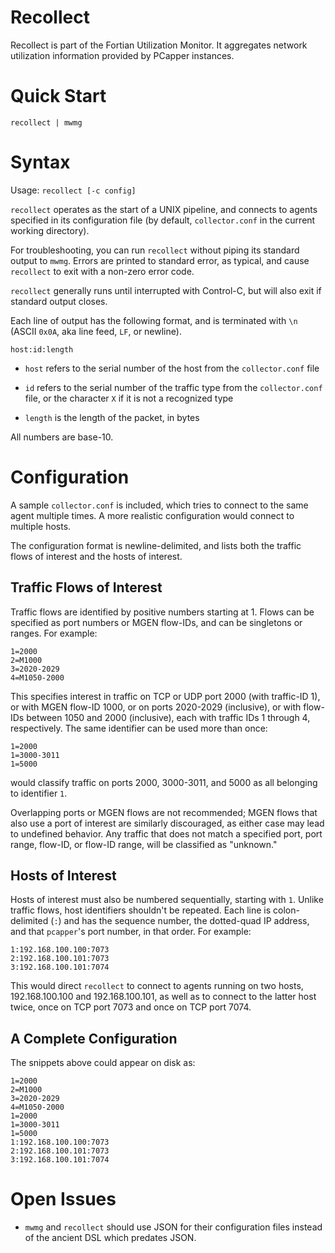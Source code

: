 # Recollect

Recollect is part of the Fortian Utilization Monitor.  It aggregates
network utilization information provided by PCapper instances.

# Quick Start

`recollect | mwmg`

# Syntax

Usage: `recollect [-c config]`

`recollect` operates as the start of a UNIX pipeline, and connects to agents
specified in its configuration file (by default, `collector.conf` in the
current working directory).

For troubleshooting, you can run `recollect` without piping its standard output to `mwmg`.  Errors are printed to standard error, as typical, and cause `recollect` to exit with a non-zero error code.

`recollect` generally runs until interrupted with Control-C, but will also
exit if standard output closes.

Each line of output has the following format, and is terminated with `\n`
(ASCII `0x0A`, aka line feed, `LF`, or newline).

`host:id:length`

- `host` refers to the serial number of the host from the `collector.conf`
  file

- `id` refers to the serial number of the traffic type from the
  `collector.conf` file, or the character `X` if it is not a recognized type

- `length` is the length of the packet, in bytes

All numbers are base-10.

# Configuration

A sample `collector.conf` is included, which tries to connect to the same
agent multiple times.  A more realistic configuration would connect to
multiple hosts.

The configuration format is newline-delimited, and lists both the traffic
flows of interest and the hosts of interest.

## Traffic Flows of Interest

Traffic flows are identified by positive numbers starting at 1.  Flows can
be specified as port numbers or MGEN flow-IDs, and can be singletons or
ranges.  For example:

    1=2000
    2=M1000
    3=2020-2029
    4=M1050-2000

This specifies interest in traffic on TCP or UDP port 2000 (with traffic-ID
1), or with MGEN flow-ID 1000, or on ports 2020-2029 (inclusive), or with
flow-IDs between 1050 and 2000 (inclusive), each with traffic IDs 1 through
4, respectively.  The same identifier can be used more than once:

    1=2000
    1=3000-3011
    1=5000

would classify traffic on ports 2000, 3000-3011, and 5000 as all belonging
to identifier `1`.

Overlapping ports or MGEN flows are not recommended; MGEN flows that also
use a port of interest are similarly discouraged, as either case may lead to
undefined behavior.  Any traffic that does not match a specified port, port
range, flow-ID, or flow-ID range, will be classified as "unknown."

## Hosts of Interest

Hosts of interest must also be numbered sequentially, starting with `1`.
Unlike traffic flows, host identifiers shouldn't be repeated.  Each line is
colon-delimited (`:`) and has the sequence number, the dotted-quad IP
address, and that `pcapper`'s port number, in that order.  For example:

    1:192.168.100.100:7073
    2:192.168.100.101:7073
    3:192.168.100.101:7074

This would direct `recollect` to connect to agents running on two hosts,
192.168.100.100 and 192.168.100.101, as well as to connect to the latter host twice,
once on TCP port 7073 and once on TCP port 7074.

## A Complete Configuration

The snippets above could appear on disk as:

    1=2000
    2=M1000
    3=2020-2029
    4=M1050-2000
    1=2000
    1=3000-3011
    1=5000
    1:192.168.100.100:7073
    2:192.168.100.101:7073
    3:192.168.100.101:7074

# Open Issues

- `mwmg` and `recollect` should use JSON for their configuration files
  instead of the ancient DSL which predates JSON.
